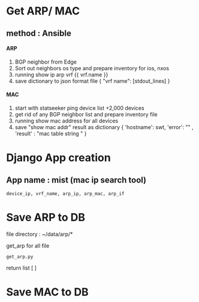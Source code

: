 # Get ARP/ MAC 
## method : Ansible 
#### ARP 
 1. BGP neighbor from Edge 
 2. Sort out neighbors os type and prepare inventory for ios, nxos 
 3. running show ip arp vrf {{ vrf.name }} 
 4. save  dictionary to json format file  { "vrf name": [stdout_lines] } 
#### MAC 
 1. start with statseeker ping device list +2,000 devices 
 2. get rid of any BGP neighbor list and prepare inventory file 
 3. running show mac address for all devices 
 4. save "show mac addr" result as dictionary { 'hostname': swt, 'error': "" , 'result' : "mac table string "  } 


# Django App creation 
## App name : mist (mac ip search tool) 
```
device_ip, vrf_name, arp_ip, arp_mac, arp_if 

```

# Save ARP to DB
 file directory : ~/data/arp/* 
 
 get_arp for all file 
 ```
 get_arp.py 
 
 ```
 return list [ ]  
 
 
# Save MAC to DB 
